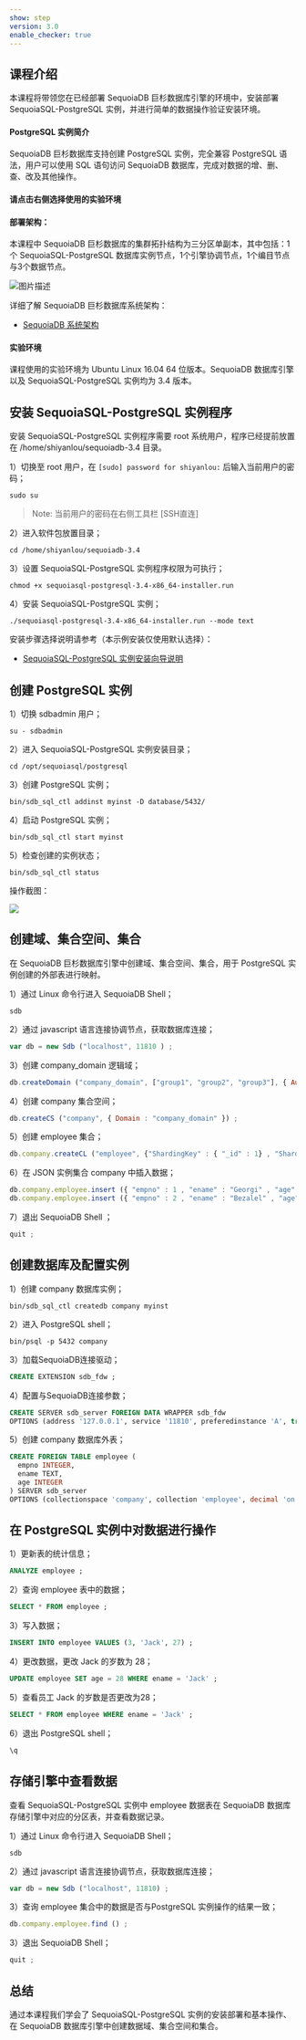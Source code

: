 ```yaml
---
show: step
version: 3.0
enable_checker: true
---
```




## 课程介绍
本课程将带领您在已经部署 SequoiaDB 巨杉数据库引擎的环境中，安装部署 SequoiaSQL-PostgreSQL 实例，并进行简单的数据操作验证安装环境。

#### PostgreSQL 实例简介
SequoiaDB 巨杉数据库支持创建 PostgreSQL 实例，完全兼容 PostgreSQL 语法，用户可以使用 SQL 语句访问 SequoiaDB 数据库，完成对数据的增、删、查、改及其他操作。

#### 请点击右侧选择使用的实验环境

#### 部署架构：
本课程中 SequoiaDB 巨杉数据库的集群拓扑结构为三分区单副本，其中包括：1个 SequoiaSQL-PostgreSQL 数据库实例节点，1个引擎协调节点，1个编目节点与3个数据节点。

![图片描述](https://doc.shiyanlou.com/courses/1543/1207281/ef825173c9cd86053b61306ca6df9c65)

详细了解 SequoiaDB 巨杉数据库系统架构：
* [SequoiaDB 系统架构](http://doc.sequoiadb.com/cn/sequoiadb-cat_id-1519649201-edition_id-0)

#### 实验环境
课程使用的实验环境为 Ubuntu Linux 16.04 64 位版本。SequoiaDB 数据库引擎以及 SequoiaSQL-PostgreSQL 实例均为 3.4 版本。



##  安装 SequoiaSQL-PostgreSQL 实例程序
安装 SequoiaSQL-PostgreSQL 实例程序需要 root 系统用户，程序已经提前放置在 /home/shiyanlou/sequoiadb-3.4 目录。

1）切换至 root 用户，在 `[sudo] password for shiyanlou:` 后输入当前用户的密码；

```shell
sudo su
```
> Note:
> 当前用户的密码在右侧工具栏 [SSH直连]


2）进入软件包放置目录；

```shell
cd /home/shiyanlou/sequoiadb-3.4
```

3）设置 SequoiaSQL-PostgreSQL 实例程序权限为可执行；

```shell
chmod +x sequoiasql-postgresql-3.4-x86_64-installer.run  
```
4）安装 SequoiaSQL-PostgreSQL 实例；

```shell
./sequoiasql-postgresql-3.4-x86_64-installer.run --mode text
```

安装步骤选择说明请参考（本示例安装仅使用默认选择）：
* [SequoiaSQL-PostgreSQL 实例安装向导说明](http://doc.sequoiadb.com/cn/sequoiadb-cat_id-1519628019-edition_id-304)

## 创建 PostgreSQL 实例

1）切换 sdbadmin 用户；

```shell
su - sdbadmin
```

2）进入 SequoiaSQL-PostgreSQL 实例安装目录；

```shell
cd /opt/sequoiasql/postgresql
```

3）创建 PostgreSQL 实例；

```shell
bin/sdb_sql_ctl addinst myinst -D database/5432/
```

4）启动 PostgreSQL 实例；

```shell
bin/sdb_sql_ctl start myinst
```

5）检查创建的实例状态；

```shell
bin/sdb_sql_ctl status
```

操作截图：

![](https://doc.shiyanlou.com/courses/1539/1207281/2e3459abdbbd684d7fb320c0d4002695-0)

## 创建域、集合空间、集合

在 SequoiaDB 巨杉数据库引擎中创建域、集合空间、集合，用于 PostgreSQL 实例创建的外部表进行映射。

1）通过 Linux 命令行进入 SequoiaDB Shell；

```shell
sdb
```
2）通过 javascript 语言连接协调节点，获取数据库连接；

```javascript
var db = new Sdb ("localhost", 11810 ) ;
```

3）创建 company_domain 逻辑域；

```javascript
db.createDomain ("company_domain", ["group1", "group2", "group3"], { AutoSplit : true }) ;
```

4）创建 company 集合空间；

```javascript
db.createCS ("company", { Domain : "company_domain" }) ;
```

5）创建 employee 集合；

```javascript
db.company.createCL ("employee", {"ShardingKey" : { "_id" : 1} , "ShardingType" : "hash" , "ReplSize" : -1 , "Compressed" : true , "CompressionType" : "lzw" , "AutoSplit" : true , "EnsureShardingIndex" : false }) ;
```

6）在 JSON 实例集合 company 中插入数据；

```javascript
db.company.employee.insert ({ "empno" : 1 , "ename" : "Georgi" , "age" : 48 }) ;
db.company.employee.insert ({ "empno" : 2 , "ename" : "Bezalel" , "age" : 21 }) ;
```

7）退出 SequoiaDB Shell ；

```javascript
quit ;
```

## 创建数据库及配置实例

1）创建 company 数据库实例；

```shell
bin/sdb_sql_ctl createdb company myinst
```

2）进入 PostgreSQL shell；

```shell
bin/psql -p 5432 company
```

3）加载SequoiaDB连接驱动；

```sql
CREATE EXTENSION sdb_fdw ;
```

4）配置与SequoiaDB连接参数；

```sql
CREATE SERVER sdb_server FOREIGN DATA WRAPPER sdb_fdw 
OPTIONS (address '127.0.0.1', service '11810', preferedinstance 'A', transaction 'on') ;
```

5）创建 company 数据库外表；

```sql
CREATE FOREIGN TABLE employee (
  empno INTEGER, 
  ename TEXT,
  age INTEGER
) SERVER sdb_server 
OPTIONS (collectionspace 'company', collection 'employee', decimal 'on') ;
```


## 在 PostgreSQL 实例中对数据进行操作

1）更新表的统计信息；

```sql
ANALYZE employee ;
```

2）查询 employee 表中的数据；

```sql
SELECT * FROM employee ;
```

3）写入数据；

```sql
INSERT INTO employee VALUES (3, 'Jack', 27) ;
```

4）更改数据，更改 Jack 的岁数为 28；

```sql
UPDATE employee SET age = 28 WHERE ename = 'Jack' ;
```

5）查看员工 Jack 的岁数是否更改为28；

```sql
SELECT * FROM employee WHERE ename = 'Jack' ;
```

6）退出 PostgreSQL shell；

```sql
\q
```

## 存储引擎中查看数据
查看 SequoiaSQL-PostgreSQL 实例中 employee 数据表在 SequoiaDB 数据库存储引擎中对应的分区表，并查看数据记录。

1）通过 Linux 命令行进入 SequoiaDB Shell；

```shell
sdb
```

2）通过 javascript 语言连接协调节点，获取数据库连接；

```javascript
var db = new Sdb ("localhost", 11810) ;
```

3）查询 employee 集合中的数据是否与PostgreSQL 实例操作的结果一致；

```javascript
db.company.employee.find () ;
```

3）退出 SequoiaDB Shell；

```javascript
quit ;
```

## 总结
通过本课程我们学会了 SequoiaSQL-PostgreSQL 实例的安装部署和基本操作、在 SequoiaDB 数据库引擎中创建数据域、集合空间和集合。


